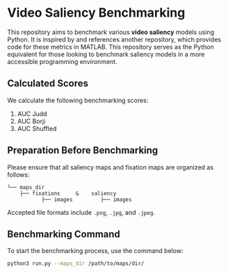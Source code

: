 # Video Saliency Benchmarking

This repository aims to benchmark various **video saliency** models using Python. It is inspired by and references another repository, which provides code for these metrics in MATLAB. This repository serves as the Python equivalent for those looking to benchmark saliency models in a more accessible programming environment.

## Calculated Scores

We calculate the following benchmarking scores:

1. AUC Judd
2. AUC Borji
3. AUC Shuffled

## Preparation Before Benchmarking

Please ensure that all saliency maps and fixation maps are organized as follows:

```
└── maps_dir
    ├── fixations     &    saliency 
           ├── images         ├── images
```


Accepted file formats include `.png`, `.jpg`, and `.jpeg`.

## Benchmarking Command

To start the benchmarking process, use the command below:

```bash
python3 run.py --maps_dir /path/to/maps/dir/
```